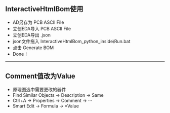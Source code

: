 ## InteractiveHtmlBom使用

- AD另存为 PCB ASCII File
- 立创EDA导入 PCB ASCII File
- 立创EDA导出 .json
- json文件拖入 InteractiveHtmlBom_python_inside\Run.bat
- 点击 Generate BOM
- Done！

---

## Comment值改为Value

- 原理图选中需要更改的器件
- Find Similar Objects -> Description -> Same
- Ctrl+A -> Properties -> Comment -> ··· 
- Smart Edit -> Formula -> =Value

